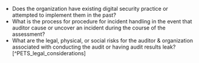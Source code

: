 
* Does the organization have existing digital security practice or attempted to implement them in the past?
* What is the process for procedure for incident handling in the event that auditor cause or uncover an incident during the course of the assessment?
* What are the legal, physical, or social risks for the auditor & organization associated with conducting the audit or having audit results leak? [^PETS_legal_considerations]

